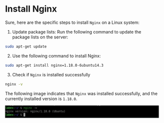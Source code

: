 # Install Nginx

Sure, here are the specific steps to install `Nginx` on a Linux system:

1. Update package lists: Run the following command to update the package lists on the server:

```bash
sudo apt-get update
```

2. Use the following command to install Nginx:

```bash
sudo apt-get install nginx=1.18.0-6ubuntu14.3
```

3. Check if `Nginx` is installed successfully

```bash
nginx -v
```

The following image indicates that `Nginx` was installed successfully, and the currently installed version is `1.18.0`.

![lab-linux-deploy-lnmp-1-1](assets/lab-linux-deploy-lnmp-1-1.png)
